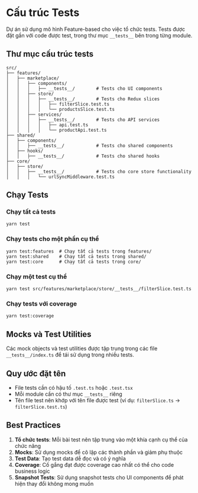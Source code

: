 # Cấu trúc Tests

Dự án sử dụng mô hình Feature-based cho việc tổ chức tests. Tests được đặt gần với code được test, trong thư mục `__tests__` bên trong từng module.

## Thư mục cấu trúc tests

```
src/
├── features/
│   ├── marketplace/
│   │   ├── components/
│   │   │   ├── __tests__/        # Tests cho UI components
│   │   ├── store/
│   │   │   ├── __tests__/        # Tests cho Redux slices
│   │   │   │   ├── filterSlice.test.ts
│   │   │   │   └── productsSlice.test.ts
│   │   ├── services/
│   │   │   ├── __tests__/        # Tests cho API services
│   │   │   │   ├── api.test.ts
│   │   │   │   └── productApi.test.ts
├── shared/
│   ├── components/
│   │   ├── __tests__/            # Tests cho shared components
│   ├── hooks/
│   │   ├── __tests__/            # Tests cho shared hooks
├── core/
│   ├── store/
│   │   ├── __tests__/            # Tests cho core store functionality
│   │   │   └── urlSyncMiddleware.test.ts
```

## Chạy Tests

### Chạy tất cả tests

```
yarn test
```

### Chạy tests cho một phần cụ thể

```
yarn test:features  # Chạy tất cả tests trong features/
yarn test:shared    # Chạy tất cả tests trong shared/
yarn test:core      # Chạy tất cả tests trong core/
```

### Chạy một test cụ thể

```
yarn test src/features/marketplace/store/__tests__/filterSlice.test.ts
```

### Chạy tests với coverage

```
yarn test:coverage
```

## Mocks và Test Utilities

Các mock objects và test utilities được tập trung trong các file `__tests__/index.ts` để tái sử dụng trong nhiều tests.

## Quy ước đặt tên

- File tests cần có hậu tố `.test.ts` hoặc `.test.tsx`
- Mỗi module cần có thư mục `__tests__` riêng
- Tên file test nên khớp với tên file được test (ví dụ: `filterSlice.ts` -> `filterSlice.test.ts`)

## Best Practices

1. **Tổ chức tests**: Mỗi bài test nên tập trung vào một khía cạnh cụ thể của chức năng
2. **Mocks**: Sử dụng mocks để cô lập các thành phần và giảm phụ thuộc
3. **Test Data**: Tạo test data dễ đọc và có ý nghĩa
4. **Coverage**: Cố gắng đạt được coverage cao nhất có thể cho code business logic
5. **Snapshot Tests**: Sử dụng snapshot tests cho UI components để phát hiện thay đổi không mong muốn
